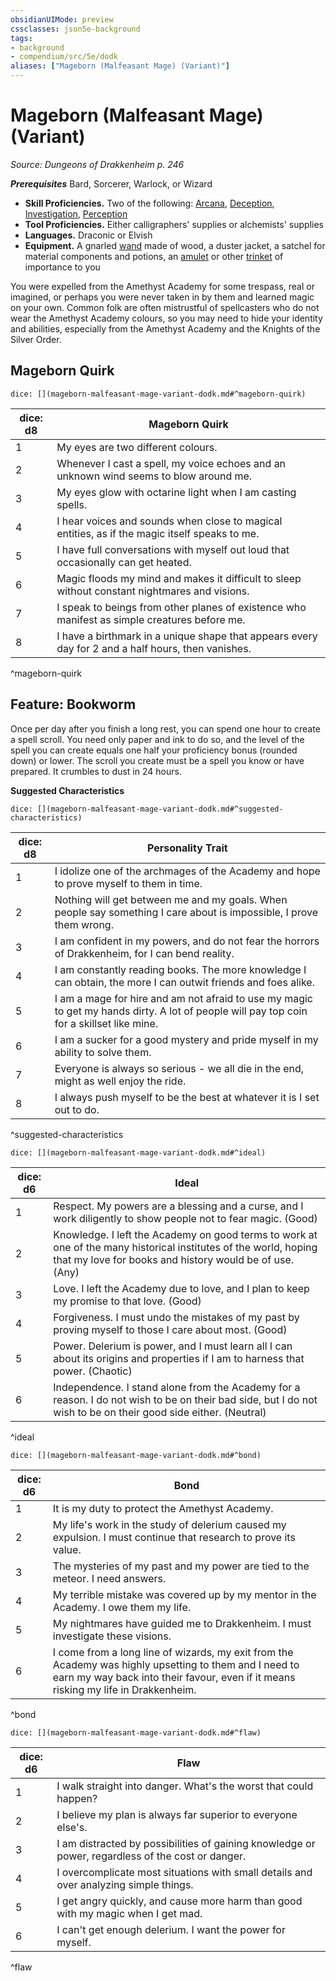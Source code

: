 ```yaml
---
obsidianUIMode: preview
cssclasses: json5e-background
tags:
- background
- compendium/src/5e/dodk
aliases: ["Mageborn (Malfeasant Mage) (Variant)"]
---
```

# Mageborn (Malfeasant Mage) (Variant)
*Source: Dungeons of Drakkenheim p. 246*  

***Prerequisites***  Bard,  Sorcerer,  Warlock, or  Wizard

- **Skill Proficiencies.** Two of the following: [Arcana](2-Mechanics/CLI/rules/skills.md#Arcana), [Deception](2-Mechanics/CLI/rules/skills.md#Deception), [Investigation](2-Mechanics/CLI/rules/skills.md#Investigation), [Perception](2-Mechanics/CLI/rules/skills.md#Perception)  
- **Tool Proficiencies.** Either calligraphers' supplies or alchemists' supplies  
- **Languages.** Draconic or Elvish  
- **Equipment.** A gnarled [wand](2-Mechanics/CLI/items/wand.md) made of wood, a duster jacket, a satchel for material components and potions, an [amulet](2-Mechanics/CLI/items/amulet.md) or other [trinket](2-Mechanics/CLI/items/trinket.md) of importance to you  

You were expelled from the Amethyst Academy for some trespass, real or imagined, or perhaps you were never taken in by them and learned magic on your own. Common folk are often mistrustful of spellcasters who do not wear the Amethyst Academy colours, so you may need to hide your identity and abilities, especially from the Amethyst Academy and the Knights of the Silver Order.

## Mageborn Quirk

`dice: [](mageborn-malfeasant-mage-variant-dodk.md#^mageborn-quirk)`

| dice: d8 | Mageborn Quirk |
|----------|----------------|
| 1 | My eyes are two different colours. |
| 2 | Whenever I cast a spell, my voice echoes and an unknown wind seems to blow around me. |
| 3 | My eyes glow with octarine light when I am casting spells. |
| 4 | I hear voices and sounds when close to magical entities, as if the magic itself speaks to me. |
| 5 | I have full conversations with myself out loud that occasionally can get heated. |
| 6 | Magic floods my mind and makes it difficult to sleep without constant nightmares and visions. |
| 7 | I speak to beings from other planes of existence who manifest as simple creatures before me. |
| 8 | I have a birthmark in a unique shape that appears every day for 2 and a half hours, then vanishes. |
^mageborn-quirk

## Feature: Bookworm

Once per day after you finish a long rest, you can spend one hour to create a spell scroll. You need only paper and ink to do so, and the level of the spell you can create equals one half your proficiency bonus (rounded down) or lower. The scroll you create must be a spell you know or have prepared. It crumbles to dust in 24 hours.

**Suggested Characteristics**

`dice: [](mageborn-malfeasant-mage-variant-dodk.md#^suggested-characteristics)`

| dice: d8 | Personality Trait |
|----------|-------------------|
| 1 | I idolize one of the archmages of the Academy and hope to prove myself to them in time. |
| 2 | Nothing will get between me and my goals. When people say something I care about is impossible, I prove them wrong. |
| 3 | I am confident in my powers, and do not fear the horrors of Drakkenheim, for I can bend reality. |
| 4 | I am constantly reading books. The more knowledge I can obtain, the more I can outwit friends and foes alike. |
| 5 | I am a mage for hire and am not afraid to use my magic to get my hands dirty. A lot of people will pay top coin for a skillset like mine. |
| 6 | I am a sucker for a good mystery and pride myself in my ability to solve them. |
| 7 | Everyone is always so serious - we all die in the end, might as well enjoy the ride. |
| 8 | I always push myself to be the best at whatever it is I set out to do. |
^suggested-characteristics

`dice: [](mageborn-malfeasant-mage-variant-dodk.md#^ideal)`

| dice: d6 | Ideal |
|----------|-------|
| 1 | Respect. My powers are a blessing and a curse, and I work diligently to show people not to fear magic. (Good) |
| 2 | Knowledge. I left the Academy on good terms to work at one of the many historical institutes of the world, hoping that my love for books and history would be of use. (Any) |
| 3 | Love. I left the Academy due to love, and I plan to keep my promise to that love. (Good) |
| 4 | Forgiveness. I must undo the mistakes of my past by proving myself to those I care about most. (Good) |
| 5 | Power. Delerium is power, and I must learn all I can about its origins and properties if I am to harness that power. (Chaotic) |
| 6 | Independence. I stand alone from the Academy for a reason. I do not wish to be on their bad side, but I do not wish to be on their good side either. (Neutral) |
^ideal

`dice: [](mageborn-malfeasant-mage-variant-dodk.md#^bond)`

| dice: d6 | Bond |
|----------|------|
| 1 | It is my duty to protect the Amethyst Academy. |
| 2 | My life's work in the study of delerium caused my expulsion. I must continue that research to prove its value. |
| 3 | The mysteries of my past and my power are tied to the meteor. I need answers. |
| 4 | My terrible mistake was covered up by my mentor in the Academy. I owe them my life. |
| 5 | My nightmares have guided me to Drakkenheim. I must investigate these visions. |
| 6 | I come from a long line of wizards, my exit from the Academy was highly upsetting to them and I need to earn my way back into their favour, even if it means risking my life in Drakkenheim. |
^bond

`dice: [](mageborn-malfeasant-mage-variant-dodk.md#^flaw)`

| dice: d6 | Flaw |
|----------|------|
| 1 | I walk straight into danger. What's the worst that could happen? |
| 2 | I believe my plan is always far superior to everyone else's. |
| 3 | I am distracted by possibilities of gaining knowledge or power, regardless of the cost or danger. |
| 4 | I overcomplicate most situations with small details and over analyzing simple things. |
| 5 | I get angry quickly, and cause more harm than good with my magic when I get mad. |
| 6 | I can't get enough delerium. I want the power for myself. |
^flaw